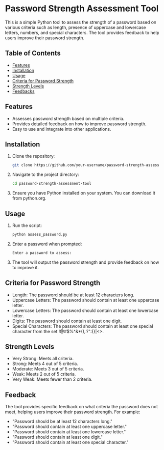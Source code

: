 # Password Strength Assessment Tool

This is a simple Python tool to assess the strength of a password based on various criteria such as length, presence of uppercase and lowercase letters, numbers, and special characters. The tool provides feedback to help users improve their password strength.

## Table of Contents

- [Features](#features)
- [Installation](#installation)
- [Usage](#usage)
- [Criteria for Password Strength](#criteria-for-password-strength)
- [Strength Levels](#strength-levels)
- [Feedbacks](#feedback)

## Features

- Assesses password strength based on multiple criteria.
- Provides detailed feedback on how to improve password strength.
- Easy to use and integrate into other applications.

## Installation

1. Clone the repository:

   ```sh
   git clone https://github.com/your-username/password-strength-assessment-tool.git

2. Navigate to the project directory:

    ```sh
    cd password-strength-assessment-tool

3. Ensure you have Python installed on your system. You can download it from python.org.

## Usage

1. Run the script:

    ```sh
    python assess_password.py

2. Enter a password when prompted:

    ```sh
    Enter a password to assess:

3. The tool will output the password strength and provide feedback on how to improve it.

## Criteria for Password Strength

* Length: The password should be at least 12 characters long.
* Uppercase Letters: The password should contain at least one uppercase letter.
* Lowercase Letters: The password should contain at least one lowercase letter.
* Digits: The password should contain at least one digit.
* Special Characters: The password should contain at least one special character from the set !@#$%^&*(),.?":{}|<>.

## Strength Levels

* Very Strong: Meets all criteria.
* Strong: Meets 4 out of 5 criteria.
* Moderate: Meets 3 out of 5 criteria.
* Weak: Meets 2 out of 5 criteria.
* Very Weak: Meets fewer than 2 criteria.

## Feedback

The tool provides specific feedback on what criteria the password does not meet, helping users improve their password strength. For example:

* "Password should be at least 12 characters long."
* "Password should contain at least one uppercase letter."
* "Password should contain at least one lowercase letter."
* "Password should contain at least one digit."
* "Password should contain at least one special character."
